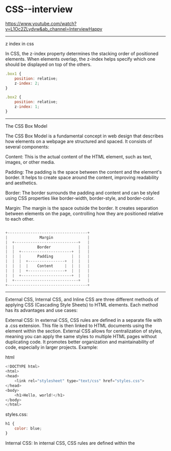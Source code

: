 # CSS--interview

https://www.youtube.com/watch?v=L1Oc2ZLydvw&ab_channel=InterviewHappy
____________________________________________________________________________________________________________________
z index in css
>>
In CSS, the z-index property determines the stacking order of positioned elements. When elements overlap, the z-index helps specify which one should be displayed on top of the others.
```javascript
.box1 {
    position: relative;
    z-index: 2;
}

.box2 {
    position: relative;
    z-index: 1;
}
```
_____________________________________________________________________________________________________________

The CSS Box Model
>>
The CSS Box Model is a fundamental concept in web design that describes how elements on a webpage are structured and spaced. It consists of several components:

Content: This is the actual content of the HTML element, such as text, images, or other media.

Padding: The padding is the space between the content and the element's border. It helps to create space around the content, improving readability and aesthetics.

Border: The border surrounds the padding and content and can be styled using CSS properties like border-width, border-style, and border-color.

Margin: The margin is the space outside the border. It creates separation between elements on the page, controlling how they are positioned relative to each other.
```javascript

+-----------------------------------+
|              Margin               |
|  +----------------------------+   |
|  |          Border            |   |
|  |  +----------------------+  |   |
|  |  |       Padding        |  |   |
|  |  |  +----------------+  |  |   |
|  |  |  |    Content     |  |  |   |
|  |  |  +----------------+  |  |   |
|  |  +----------------------+  |   |
|  +----------------------------+   |
+-----------------------------------+
```

_____________________________________________________________________________________________________________________________________________

External CSS, Internal CSS, and Inline CSS are three different methods of applying CSS (Cascading Style Sheets) to HTML elements. Each method has its advantages and use cases:
>>
External CSS:
In external CSS, CSS rules are defined in a separate file with a .css extension.
This file is then linked to HTML documents using the <link> element within the <head> section.
External CSS allows for centralization of styles, meaning you can apply the same styles to multiple HTML pages without duplicating code.
It promotes better organization and maintainability of code, especially in larger projects.
Example:

html
```javascript
<!DOCTYPE html>
<html>
<head>
    <link rel="stylesheet" type="text/css" href="styles.css">
</head>
<body>
    <h1>Hello, world!</h1>
</body>
</html>
```

styles.css:
```javascript
h1 {
    color: blue;
}
```

Internal CSS:
In internal CSS, CSS rules are defined within the <style> element in the <head> section of an HTML document.
These styles apply only to that particular HTML document.
Internal CSS is useful for applying unique styles to individual pages or elements within a single page without creating separate CSS files.
Example:

html
```javascript
<!DOCTYPE html>
<html>
<head>
    <style>
        h1 {
            color: blue;
        }
    </style>
</head>
<body>
    <h1>Hello, world!</h1>
</body>
</html>
```

Inline CSS:
Inline CSS involves applying CSS styles directly to HTML elements using the style attribute.
Styles specified inline override any styles applied through external or internal CSS.
Inline CSS is useful for applying quick, one-off styles to individual elements.
Example:

html
```javascript
<!DOCTYPE html>
<html>
<body>
    <h1 style="color: blue;">Hello, world!</h1>
</body>
</html>
```

Each method of applying CSS has its place depending on the specific requirements of your project. External CSS is typically preferred for larger projects to maintain code organization and reusability, while internal and inline CSS may be used for smaller projects or when applying styles to individual elements.
________________________________________________________________________________________________________________________
css overflow

In CSS, the overflow property specifies how content that overflows the element's box should be handled. It has several possible values:

visible (default): Content is not clipped and may overflow the content box.

hidden: Content that overflows the content box is clipped and not displayed.

scroll: Adds a scrollbar to the element, allowing the user to scroll to see the overflowed content.

auto: Adds a scrollbar to the element only if the content overflows. It will automatically appear when needed.

overlay: Similar to auto, but it adds a scrollbar in a way that does not affect the layout of the page, meaning the scrollbar is layered over the content.

The overflow property can be applied to both block and inline elements. It is commonly used to control the behavior of overflowing content in elements like divs, paragraphs, and other containers.
```javascript

div {
    width: 200px;
    height: 100px;
    overflow: scroll; /* or hidden, auto, overlay */
}
```

___________________________________________________________________________________________________________
Absolute and Relative in CSS
n CSS, position is a property used to specify the positioning method for an element within its containing element. There are four main values for the position property: static, relative, absolute, and fixed. Here's an explanation of absolute and relative:

Relative Positioning (position: relative;):
When an element is positioned relatively, it remains in the normal flow of the document, but you can shift it from its default position using the top, bottom, left, and right properties.
The element's offset is relative to its normal position in the document flow. In other words, it moves relative to where it would have been if it were still in the normal flow.
Other elements on the page are not affected by a relatively positioned element's movement. The space it would have occupied remains in the document flow.
Example:

css
```javascript
.relative-container {
    position: relative;
    top: 20px;
    left: 30px;
}
```

Absolute Positioning (position: absolute;):
When an element is positioned absolutely, it's removed from the normal flow of the document and positioned relative to its nearest positioned ancestor (parent, grandparent, etc.) that has a position other than static (i.e., relative, absolute, or fixed).
If no such ancestor exists, it's positioned relative to the initial containing block, which is typically the <html> element.
Absolute positioning allows you to place elements precisely where you want them on the page, regardless of their normal position in the document flow.
Absolute positioned elements don't affect the layout of other elements on the page. Other elements are positioned as if the absolutely positioned element doesn't exist.
Example:

css
```javascript
.absolute-element {
    position: absolute;
    top: 50px;
    left: 100px;
}
These positioning methods are commonly used in CSS layouts to create complex and responsive designs. It's essential to understand how each method works to achieve the desired layout and positioning effects.
```

___________________________________________________________________________________________
css grid and flex box
>
CSS Grid Layout and Flexbox are two powerful layout systems in CSS, each with its own strengths and use cases. Here's an overview of each:

CSS Grid Layout:

CSS Grid Layout is a two-dimensional layout system that allows you to create complex grid-based layouts with rows and columns.
It's ideal for creating overall page layouts, such as headers, footers, and main content areas, as well as more complex grid structures within those areas.
Grid Layout provides precise control over both row and column layouts, including the ability to define fixed-size tracks, flexible tracks, and automatic track sizing.
It supports features like grid lines, grid gaps, and grid alignment properties, which make it highly versatile for creating responsive designs.
Grid Layout is well-suited for creating layouts where elements need to be placed and aligned in relation to each other across both axes (rows and columns).
Flexbox (Flexible Box Layout):

Flexbox is a one-dimensional layout system that provides a more efficient way to distribute space among items in a container, along a single axis (either horizontally or vertically).
It's ideal for creating layouts within a single row or column, such as navigation menus, lists, and card layouts.
Flexbox provides powerful alignment and distribution capabilities, allowing you to control the size, alignment, and ordering of flex items within a flex container.
It's particularly useful for creating responsive designs where elements need to adapt and reflow based on available space, such as in navigation bars or flexible content areas.
Flexbox is more suitable for layouts where elements need to be aligned and distributed along a single axis, with less emphasis on creating grid-like structures.









